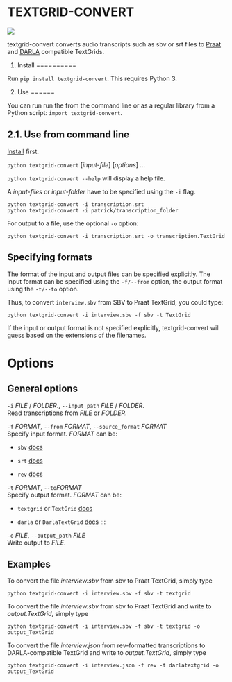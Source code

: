 TEXTGRID-CONVERT
================

![](https://github.com/patrickschu/textgrid-convert/workflows/Python%20package/badge.svg)

textgrid-convert converts audio transcripts such as sbv or srt files to [Praat]() and [DARLA]() compatible TextGrids.


1. Install
==========

Run `pip install textgrid-convert`. This requires Python 3.


2. Use
======

You can run run the from the command line or as a regular library from a Python script: `import textgrid-convert`.

2.1. Use from command line
--------------------------

[Install]() first.

`python textgrid-convert` \[*input-file*\] \[*options*\] ...

`python textgrid-convert --help` will display a help file.

A *input-files* or *input-folder* have to be specified using the `-i` flag.

    python textgrid-convert -i transcription.srt
    python textgrid-convert -i patrick/transcription_folder

For output to a file, use the optional `-o` option:

    python textgrid-convert -i transcription.srt -o transcription.TextGrid 

Specifying formats
------------------

The format of the input and output files can be specified explicitly. The input format can be specified using the `-f/--from` option, the output format using the `-t/--to` option.

Thus, to convert `interview.sbv` from SBV to Praat TextGrid, you could type:

    python textgrid-convert -i interview.sbv -f sbv -t TextGrid

If the input or output format is not specified explicitly, textgrid-convert will guess based on the extensions of the filenames.

Options
=======

General options
---------------

`-i` *FILE* / *FOLDER*., `--input_path` *FILE* / *FOLDER*.  
Read transcriptions from *FILE* or *FOLDER*.

`-f` *FORMAT*, `--from` *FORMAT*, `--source_format` *FORMAT*  
Specify input format. *FORMAT* can be:

- `sbv` [docs]() 

- `srt` [docs]() 

- `rev` [docs]() 


`-t` *FORMAT*, `--to`*FORMAT*  
Specify output format. *FORMAT* can be:

- `textgrid` or `TextGrid` [docs]() 

- `darla` or `DarlaTextGrid` [docs]() :::

`-o` *FILE*, `--output_path` *FILE*  
Write output to *FILE*.

Examples
--------

To convert the file *interview.sbv* from sbv to Praat TextGrid, simply type

    python textgrid-convert -i interview.sbv -f sbv -t textgrid

To convert the file *interview.sbv* from sbv to Praat TextGrid and write to *output.TextGrid*, simply type

    python textgrid-convert -i interview.sbv -f sbv -t textgrid -o output_TextGrid

To convert the file *interview.json* from rev-formatted transcriptions to DARLA-compatible TextGrid and write to *output.TextGrid*, simply type

    python textgrid-convert -i interview.json -f rev -t darlatextgrid -o output_TextGrid
